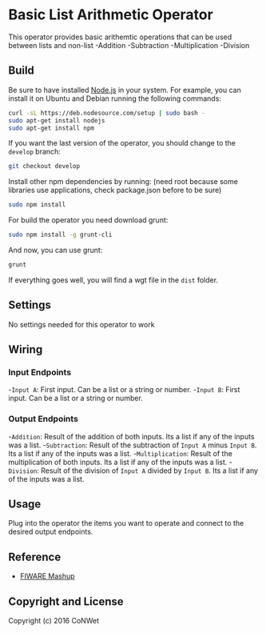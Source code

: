 Basic List Arithmetic Operator
======================

This operator provides basic arithemtic operations that can be used between lists and non-list
-Addition
-Subtraction
-Multiplication
-Division

Build
-----

Be sure to have installed [Node.js](http://node.js) in your system. For example, you can install it on Ubuntu and Debian running the following commands:

```bash
curl -sL https://deb.nodesource.com/setup | sudo bash -
sudo apt-get install nodejs
sudo apt-get install npm
```

If you want the last version of the operator, you should change to the `develop` branch:

```bash
git checkout develop
```

Install other npm dependencies by running: (need root because some libraries use applications, check package.json before to be sure)

```bash
sudo npm install
```

For build the operator you need download grunt:

```bash
sudo npm install -g grunt-cli
```

And now, you can use grunt:

```bash
grunt
```

If everything goes well, you will find a wgt file in the `dist` folder.

## Settings

No settings needed for this operator to work

## Wiring

### Input Endpoints

-`Input A`: First input. Can be a list or a string or number.
-`Input B`: First input. Can be a list or a string or number.

### Output Endpoints

-`Addition`: Result of the addition of both inputs. Its a list if any of the inputs was a list.
-`Subtraction`: Result of the subtraction of `Input A` minus `Input B`. Its a list if any of the inputs was a list.
-`Multiplication`: Result of the multiplication of both inputs. Its a list if any of the inputs was a list.
-`Division`: Result of the division of `Input A` divided by `Input B`. Its a list if any of the inputs was a list.

## Usage

Plug into the operator the items you want to operate and connect to the desired output endpoints.

## Reference

- [FIWARE Mashup](https://mashup.lab.fiware.org/)

## Copyright and License

Copyright (c) 2016 CoNWet
